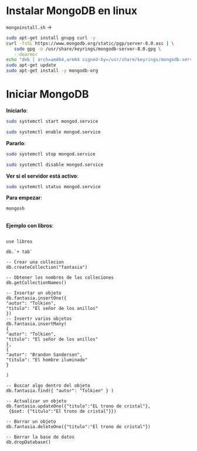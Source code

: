 # Instalar MongoDB en linux

`mongoinstall.sh` ->

```bash
sudo apt-get install gnupg curl -y
curl -fsSL https://www.mongodb.org/static/pgp/server-8.0.asc | \
   sudo gpg -o /usr/share/keyrings/mongodb-server-8.0.gpg \
   --dearmor
echo "deb [ arch=amd64,arm64 signed-by=/usr/share/keyrings/mongodb-server-8.0.gpg ] https://repo.mongodb.org/apt/ubuntu jammy/mongodb-org/8.0 multiverse" | sudo tee /etc/apt/sources.list.d/mongodb-org-8.0.list
sudo apt-get update
sudo apt-get install -y mongodb-org
```

# Iniciar MongoDB

**Iniciarlo**:
```bash
sudo systemctl start mongod.service
```
```bash
sudo systemctl enable mongod.service
```

**Pararlo**:
```bash
sudo systemctl stop mongod.service 
```
```bash
sudo systemctl disable mongod.service
```

**Ver si el servidor está activo**:
```bash
sudo systemctl status mongod.service
```
**Para empezar**:
```bash
mongosh 
```

## 
**Ejemplo con libros**:

```mongodb

use libros

db.`+ tab`

-- Crear una collecion
db.createCollection("fantasia")

-- Obtener los nombres de las colleciones
db.getCollectionNames()

-- Insertar un objeto 
db.fantasia.insertOne({ 
"autor": "Tolkien",
"titulo": "El señor de los anillos"
})
-- Insertr varios objetos
db.fantasia.insertMany(
{ 
"autor": "Tolkien",
"titulo": "El señor de los anillos"
},
{ 
"autor": "Brandon Sanderson",
"titulo": "El hombre iluminado"
}

)

-- Buscar algo dentro del objeto
db.fantasia.find({ "autor": "Tolkien" } )

-- Actualizar un objeto
db.fantasia.updateOne({"titulo":"EL trono de cristal"},
 {$set: {"titulo":"El trono de cristal"}})

-- Borrar un objeto
db.fantasia.deleteOne({"titulo":"El trono de cristal"})

-- Borrar la base de datos
db.dropDatabase()

```

